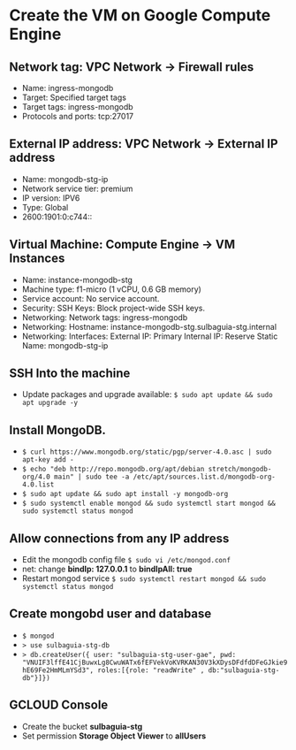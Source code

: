 # Create the VM on Google Compute Engine

## Network tag: VPC Network -> Firewall rules
- Name: ingress-mongodb
- Target: Specified target tags
- Target tags: ingress-mongodb
- Protocols and ports: tcp:27017


## External IP address: VPC Network -> External IP address
- Name: mongodb-stg-ip
- Network service tier: premium
- IP version: IPV6
- Type: Global
- 2600:1901:0:c744::


## Virtual Machine: Compute Engine -> VM Instances
- Name: instance-mongodb-stg
- Machine type: f1-micro (1 vCPU, 0.6 GB memory)
- Service account: No service account.
- Security: SSH Keys: Block project-wide SSH keys.
- Networking: Network tags: ingress-mongodb
- Networking: Hostname: instance-mongodb-stg.sulbaguia-stg.internal
- Networking: Interfaces: External IP: Primary Internal IP: Reserve Static Name: mongodb-stg-ip


## SSH Into the machine
- Update packages and upgrade available: `$ sudo apt update && sudo apt upgrade -y`


## Install MongoDB.
- `$ curl https://www.mongodb.org/static/pgp/server-4.0.asc | sudo apt-key add -`
- `$ echo "deb http://repo.mongodb.org/apt/debian stretch/mongodb-org/4.0 main" | sudo tee -a /etc/apt/sources.list.d/mongodb-org-4.0.list`
- `$ sudo apt update && sudo apt install -y mongodb-org`
- `$ sudo systemctl enable mongod && sudo systemctl start mongod && sudo systemctl status mongod`


## Allow connections from any IP address
- Edit the mongodb config file `$ sudo vi /etc/mongod.conf`
- net: change **bindIp: 127.0.0.1** to **bindIpAll: true**
- Restart mongod service `$ sudo systemctl restart mongod && sudo systemctl status mongod`


## Create mongobd user and database
- `$ mongod`
- `> use sulbaguia-stg-db`
- `> db.createUser({ user: "sulbaguia-stg-user-gae", pwd: "VNUIF3lffE41CjBuwxLg8CwuWATx6fEFVekVoKVRKAN30V3kXDysDFdfdDFeGJkie9hE69Fe2HmMLmYSd3", roles:[{role: "readWrite" , db:"sulbaguia-stg-db"}]})`

## GCLOUD Console
- Create the bucket **sulbaguia-stg**
- Set permission **Storage Object Viewer** to **allUsers**

